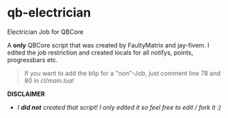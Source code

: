 # qb-electrician
Electrician Job for QBCore

A **only** QBCore script that was created by FaultyMatrix and jay-fivem. I edited the job restriction and created locals for all notifys, points, progressbars etc.

> If you want to add the blip for a "non"-Job, just comment line 78 and 80 in *cl/main.lua*!


**DISCLAIMER**
* *I **did not** created that script! I only edited it so feel free to edit / fork it :)*
